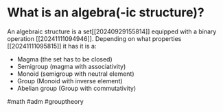 # What is an algebra(-ic structure)?
An algebraic structure is a set[[20240929155814]] equipped with a binary operation [[20241111094946]]. 
Depending on what properties [[20241111095815]] it has it is a:

- Magma (the set has to be closed)
- Semigroup (magma with associativity)
- Monoid (semigroup with neutral element)
- Group (Monoid with inverse element)
- Abelian group (Group with commutativity)

#math #adm #grouptheory